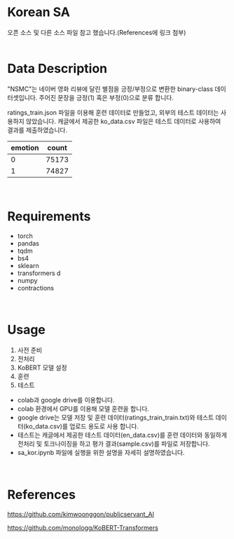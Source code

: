 # Korean SA

오픈 소스 및 다른 소스 파일 참고 했습니다.(References에 링크 첨부)  
&nbsp;

# Data Description
"NSMC"는 네이버 영화 리뷰에 달린 별점을 긍정/부정으로 변환한 binary-class 데이터셋입니다.
주어진 문장을 긍정(1) 혹은 부정(0)으로 분류 합니다.

ratings_train.json 파일을 이용해 훈련 데이터로 만들었고, 외부의 테스트 데이터는 사용하지 않았습니다.
캐글에서 제공한 ko_data.csv 파일은 테스트 데이터로 사용하여 결과를 제출하였습니다.

|emotion|count|
|---|---|
|0|75173|
|1|74827|

&nbsp;

# Requirements
- torch
- pandas
- tqdm
- bs4
- sklearn
- transformers d
- numpy
- contractions 

&nbsp;
# Usage
1. 사전 준비
2. 전처리
3. KoBERT 모델 설정
4. 훈련
5. 테스트
   
- colab과 google drive를 이용합니다.
- colab 환경에서 GPU를 이용해 모델 훈련을 합니다.
- google drive는 모델 저장 및 훈련 데이터(ratings_train_train.txt)와 테스트 데이터(ko_data.csv)를 업로드 용도로 사용 합니다.
- 테스트는 캐글에서 제공한 테스트 데이터(en_data.csv)를 훈련 데이터와 동일하게 전처리 및 토크나이징을 하고 평가 결과(sample.csv)를 파일로 저장합니다.
- sa_kor.ipynb 파일에 실행을 위한 설명을 자세히 설명하였습니다.

&nbsp;
# References

https://github.com/kimwoonggon/publicservant_AI

https://github.com/monologg/KoBERT-Transformers
